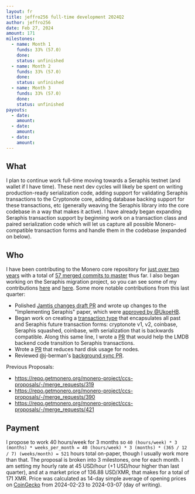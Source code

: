 ```yaml
---
layout: fr
title: jeffro256 full-time development 2024Q2
author: jeffro256
date: Feb 27, 2024
amount: 171
milestones:
  - name: Month 1
    funds: 33% (57.0)
    done:
    status: unfinished
  - name: Month 2
    funds: 33% (57.0)
    done:
    status: unfinished
  - name: Month 3
    funds: 33% (57.0)
    done:
    status: unfinished
payouts:
  - date:
    amount:
  - date:
    amount:
  - date:
    amount:
---
```


## What

I plan to continue work full-time moving towards a Seraphis testnet (and wallet if I have time). These next dev cycles will likely be spent on writing production-ready serialization code, adding support for validating Seraphis transactions to the Cryptonote core, adding database backing support for these transactions, etc (generally weaving the Seraphis library into the core codebase in a way that makes it active). I have already began expanding Seraphis transaction support by beginning work on a transaction class and paired serialization code which will let us capture all possible Monero-compatible transaction forms and handle them in the codebase (expanded on below). 

## Who

I have been contributing to the Monero core repository for [just over two years](https://github.com/monero-project/monero/pulls?page=2&q=is%3Apr+author%3Ajeffro256) with a total of [57 merged commits to master](https://github.com/monero-project/monero/commits?author=jeffro256) thus far. I also began working on the Seraphis migration project, so you can see some of my contributions [here](https://github.com/seraphis-migration/monero/pulls?q=is%3Apr+author%3Ajeffro256) and [here](https://github.com/UkoeHB/monero/pulls?q=is%3Apr+author%3Ajeffro256). Some more notable contributions from this last quarter:

- Polished [Jamtis changes draft PR](https://github.com/UkoeHB/monero/pull/26) and wrote up changes to the "Implementing Seraphis" paper, which were [approved by @UkoeHB](https://github.com/UkoeHB/Seraphis/pull/6).
- Began work on creating a [transaction type](https://github.com/jeffro256/monero/tree/monero_tx_variant) that encapsulates all past and Seraphis future transaction forms: cryptonote v1, v2, coinbase, Seraphis squashed, coinbase, with serialization that is backwards compatible. Along this same line, I wrote a [PR](https://github.com/monero-project/monero/pull/9174) that would help the LMDB backend code transition to Seraphis transactions.
- Wrote a [PR](https://github.com/monero-project/monero/pull/9135) that reduces hard disk usage for nodes.
- Reviewed @j-berman's [background sync PR](https://github.com/monero-project/monero/pull/8619).

Previous Proposals:
- https://repo.getmonero.org/monero-project/ccs-proposals/-/merge_requests/319
- https://repo.getmonero.org/monero-project/ccs-proposals/-/merge_requests/390
- https://repo.getmonero.org/monero-project/ccs-proposals/-/merge_requests/421

## Payment

I propose to work 40 hours/week for 3 months so `40 (hours/week) * 3 (months) * weeks_per_month = 40 (hours/week) * 3 (months) * (365 / 12 / 7) (weeks/month) = 521` hours total on-paper, though I usually work more than that. The proposal is broken into 3 milestones, one for each month. I am setting my hourly rate at 45 USD/hour (+1 USD/hour higher than last quarter), and at a market price of 136.88 USD/XMR, that makes for a total of 171 XMR. Price was calculated as 14-day simple average of opening prices on [CoinGecko](https://www.coingecko.com/en/coins/monero/historical_data) from 2024-02-23 to 2024-03-07 (day of writing).
